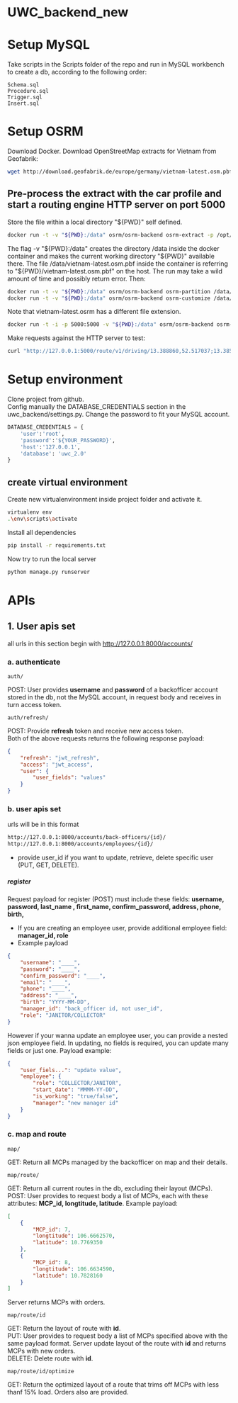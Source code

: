 # UWC_backend_new
# Setup MySQL
Take scripts in the Scripts folder of the repo and run in MySQL workbench to create a db, according to the following order:
```
Schema.sql
Procedure.sql
Trigger.sql
Insert.sql
```
# Setup OSRM
Download Docker.
Download OpenStreetMap extracts for Vietnam from Geofabrik:
```bash
wget http://download.geofabrik.de/europe/germany/vietnam-latest.osm.pbf
```
## Pre-process the extract with the car profile and start a routing engine HTTP server on port 5000
Store the file within a local directory "${PWD}" self defined.
```bash
docker run -t -v "${PWD}:/data" osrm/osrm-backend osrm-extract -p /opt/car.lua /data/vietnam-latest.osm.pbf
```
The flag -v "${PWD}:/data" creates the directory /data inside the docker container and makes the current working directory "${PWD}" available there. The file /data/vietnam-latest.osm.pbf inside the container is referring to "${PWD}/vietnam-latest.osm.pbf" on the host. The run may take a wild amount of time and possibly return error. Then:
```bash
docker run -t -v "${PWD}:/data" osrm/osrm-backend osrm-partition /data/vietnam-latest.osrm
docker run -t -v "${PWD}:/data" osrm/osrm-backend osrm-customize /data/vietnam-latest.osrm
```
Note that vietnam-latest.osrm has a different file extension.
```bash
docker run -t -i -p 5000:5000 -v "${PWD}:/data" osrm/osrm-backend osrm-routed --algorithm mld /data/vietnam-latest.osrm
```
Make requests against the HTTP server to test:
```bash
curl "http://127.0.0.1:5000/route/v1/driving/13.388860,52.517037;13.385983,52.496891?steps=true"
```
# Setup environment
Clone project from github.  
Config manually the DATABASE_CREDENTIALS section in the uwc_backend/settings.py. Change the password to fit your MySQL account. 
```python
DATABASE_CREDENTIALS = {
    'user':'root',
    'password':'${YOUR_PASSWORD}',
    'host':'127.0.0.1',
    'database': 'uwc_2.0'
}
```
## create virtual environment 
Create new virtualenvironment inside project folder and activate it.
```bash
virtualenv env
.\env\scripts\activate
```
Install all dependencies
```bash
pip install -r requirements.txt
```
Now try to run the local server
```bash
python manage.py runserver 
```
# APIs
## 1. User apis set
all urls in this section begin with http://127.0.0.1:8000/accounts/
### a. authenticate
```
auth/
```
POST: User provides **username** and **password** of a backofficer account stored in the db, not the MySQL account, in request body and receives in turn access token.
```
auth/refresh/
```
POST: Provide **refresh** token and receive new access token.  
Both of the above requests returns the following response payload:
```json
{
    "refresh": "jwt_refresh",
    "access": "jwt_access",
    "user": {
        "user_fields": "values"
    }
}
```
### b. user apis set

urls will be in this format 
```bash
http://127.0.0.1:8000/accounts/back-officers/{id}/
http://127.0.0.1:8000/accounts/employees/{id}/
```
- provide user_id if you want to update, retrieve, delete specific user (PUT, GET, DELETE).
##### register
Request payload for register (POST) must include these fields: **username, password, last_name , first_name, confirm_password, address, phone, birth,**
- If you are creating an employee user, provide additional employee field: **manager_id, role**
- Example payload
```json
{
    "username": "____",
    "password": "____",
    "confirm_password": "____",
    "email": "____",
    "phone": "____",
    "address": "____",
    "birth": "YYYY-MM-DD",
    "manager_id": "back_officer id, not user_id",
    "role": "JANITOR/COLLECTOR"
}
```
However if your wanna update an employee user, you can provide a nested json employee field. In updating, no fields is required, you can update many fields or just one. Payload example:
```json
{
    "user_fiels...": "update value",
    "employee": {
        "role": "COLLECTOR/JANITOR",
        "start_date": "MMMM-YY-DD",
        "is_working": "true/false",
        "manager": "new manager id"
    }
}
```
### c. map and route
```
map/
```
GET: Return all MCPs managed by the backofficer on map and their details.
```
map/route/
```
GET: Return all current routes in the db, excluding their layout (MCPs).  
POST: User provides to request body a list of MCPs, each with these attributes: **MCP_id, longtitude, latitude**. Example payload:
```json
[
    {
        "MCP_id": 7,
        "longtitude": 106.6662570,
        "latitude": 10.7769350
    },
    {
        "MCP_id": 8,
        "longtitude": 106.6634590,
        "latitude": 10.7828160
    }
]
```
Server returns MCPs with orders.
```
map/route/id
```
GET: Return the layout of route with **id**.  
PUT: User provides to request body a list of MCPs specified above with the same payload format. Server update layout of the route with **id** and returns MCPs with new orders.  
DELETE: Delete route with **id**.
```
map/route/id/optimize
```
GET: Return the optimized layout of a route that trims off MCPs with less thanf 15% load. Orders also are provided.

